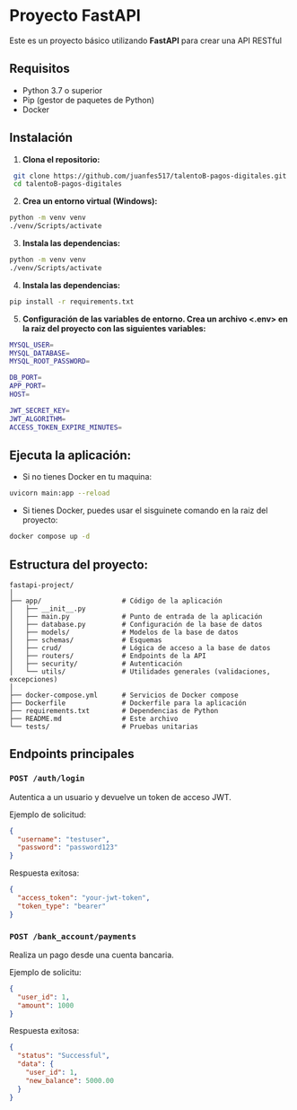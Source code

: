 # Proyecto FastAPI

Este es un proyecto básico utilizando **FastAPI** para crear una API RESTful

## Requisitos

- Python 3.7 o superior
- Pip (gestor de paquetes de Python)
- Docker

## Instalación

1. **Clona el repositorio:**
  ```bash
   git clone https://github.com/juanfes517/talentoB-pagos-digitales.git
   cd talentoB-pagos-digitales
  ```

2. **Crea un entorno virtual (Windows):**
  ```bash
  python -m venv venv
  ./venv/Scripts/activate
  ```

3. **Instala las dependencias:**
  ```bash
  python -m venv venv
  ./venv/Scripts/activate
  ```

4. **Instala las dependencias:**
  ```bash
  pip install -r requirements.txt
  ```

5. **Configuración de las variables de entorno. Crea un archivo <.env> en la raiz del proyecto con las siguientes variables:**
  ```bash
  MYSQL_USER=
  MYSQL_DATABASE=
  MYSQL_ROOT_PASSWORD=

  DB_PORT=
  APP_PORT=
  HOST=

  JWT_SECRET_KEY=
  JWT_ALGORITHM=
  ACCESS_TOKEN_EXPIRE_MINUTES=
  ```

## **Ejecuta la aplicación:**
  - Si no tienes Docker en tu maquina:
  ```bash
  uvicorn main:app --reload
  ```
  - Si tienes Docker, puedes usar el sisguinete comando en la raiz del proyecto:
  ```bash
  docker compose up -d
  ```

## Estructura del proyecto:
```
fastapi-project/
│
├── app/                    # Código de la aplicación
│   ├── __init__.py
│   ├── main.py             # Punto de entrada de la aplicación
│   ├── database.py         # Configuración de la base de datos
│   ├── models/             # Modelos de la base de datos
│   ├── schemas/            # Esquemas
│   ├── crud/               # Lógica de acceso a la base de datos
│   ├── routers/            # Endpoints de la API
│   ├── security/           # Autenticación
│   └── utils/              # Utilidades generales (validaciones, excepciones)
│
├── docker-compose.yml      # Servicios de Docker compose
├── Dockerfile              # Dockerfile para la aplicación
├── requirements.txt        # Dependencias de Python
├── README.md               # Este archivo
└── tests/                  # Pruebas unitarias
```

## Endpoints principales

### `POST /auth/login`
Autentica a un usuario y devuelve un token de acceso JWT.

Ejemplo de solicitud:
```json
{
  "username": "testuser",
  "password": "password123"
}
```

Respuesta exitosa:
```json
{
  "access_token": "your-jwt-token",
  "token_type": "bearer"
}
```

### `POST /bank_account/payments`
Realiza un pago desde una cuenta bancaria.

Ejemplo de solicitu:
```json
{
  "user_id": 1,
  "amount": 1000
}
```

Respuesta exitosa:
```json
{
  "status": "Successful",
  "data": {
    "user_id": 1,
    "new_balance": 5000.00
  }
}
```